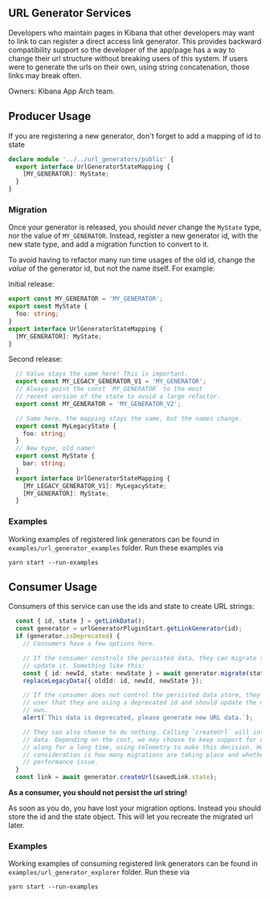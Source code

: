 ## URL Generator Services

Developers who maintain pages in Kibana that other developers may want to link to
can register a direct access link generator. This provides backward compatibility support
so the developer of the app/page has a way to change their url structure without
breaking users of this system.  If users were to generate the urls on their own, 
using string concatenation, those links may break often.

Owners: Kibana App Arch team.

## Producer Usage

If you are registering a new generator, don't forget to add a mapping of id to state

```ts
declare module '../../url_generators/public' {
  export interface UrlGeneratorStateMapping {
    [MY_GENERATOR]: MyState;
  }
}
```

### Migration

Once your generator is released, you should *never* change the `MyState` type, nor the value of `MY_GENERATOR`.
Instead, register a new generator id, with the new state type, and add a migration function to convert to it.

To avoid having to refactor many run time usages of the old id, change the _value_ of the generator id, but not
the name itself. For example:

Initial release:
```ts
export const MY_GENERATOR = 'MY_GENERATOR';
export const MyState {
  foo: string;
}
export interface UrlGeneratorStateMapping {
  [MY_GENERATOR]: MyState;
}
```

Second release:
```ts
  // Value stays the same here! This is important.
  export const MY_LEGACY_GENERATOR_V1 = 'MY_GENERATOR';
  // Always point the const `MY_GENERATOR` to the most
  // recent version of the state to avoid a large refactor.
  export const MY_GENERATOR = 'MY_GENERATOR_V2';

  // Same here, the mapping stays the same, but the names change.
  export const MyLegacyState {
    foo: string;
  }
  // New type, old name!
  export const MyState {
    bar: string;
  }
  export interface UrlGeneratorStateMapping {
    [MY_LEGACY_GENERATOR_V1]: MyLegacyState;
    [MY_GENERATOR]: MyState;
  }
```

### Examples

Working examples of registered link generators can be found in `examples/url_generator_examples` folder. Run these
examples via

```
yarn start --run-examples
```

## Consumer Usage

Consumers of this service can use the ids and state to create URL strings:

```ts
  const { id, state } = getLinkData();
  const generator = urlGeneratorPluginStart.getLinkGenerator(id);
  if (generator.isDeprecated) {
    // Consumers have a few options here.

    // If the consumer constrols the persisted data, they can migrate this data and
    // update it. Something like this:
    const { id: newId, state: newState } = await generator.migrate(state);
    replaceLegacyData({ oldId: id, newId, newState });

    // If the consumer does not control the persisted data store, they can warn the
    // user that they are using a deprecated id and should update the data on their
    // own.
    alert(`This data is deprecated, please generate new URL data.`);

    // They can also choose to do nothing. Calling `createUrl` will internally migrate this
    // data. Depending on the cost, we may choose to keep support for deprecated generators
    // along for a long time, using telemetry to make this decision. However another
    // consideration is how many migrations are taking place and whether this is creating a
    // performance issue.
  }
  const link = await generator.createUrl(savedLink.state);
```

**As a consumer, you should not persist the url string!**

As soon as you do, you have lost your migration options. Instead you should store the id
and the state object. This will let you recreate the migrated url later.

### Examples

Working examples of consuming registered link generators can be found in `examples/url_generator_explorer` folder. Run these
via

```
yarn start --run-examples
```
